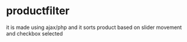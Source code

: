 # productfilter
it is made using ajax/php and it sorts product based on slider movement and checkbox selected
